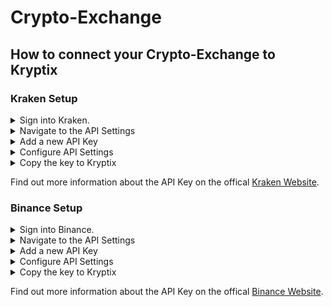 # Crypto-Exchange
## How to connect your Crypto-Exchange to Kryptix
### Kraken Setup


<details>
      <summary>Sign into Kraken.</summary>

[Sign in](Kraken.com) into Kraken. Dont have an account? [Sign up](https://www.kraken.com/sign-up?clickid=xvV1ixUJExyLTZIwUx0Mo3EoUkESwB0MNUQt2M0&utm_source=Impact&utm_medium=Affiliate&utm_campaign=2673014&utm_content=%22Create%20an%20account%20with%20Kraken%22&irgwc=1&mpid=2673014) here and support Kryptix.

</details>


<details>
      <summary>Navigate to the API Settings</summary>

![](2021-04-04-16-50-26.png)

</details>


<details>
      <summary>Add a new API Key</summary>
      

![](2021-04-05-15-08-06.png)

</details>

<details>
      <summary>Configure API Settings</summary>

![](2021-04-05-15-07-04.png)
</details>

<details>
      <summary>Copy the key to Kryptix</summary>

![](2021-04-05-15-13-25.png)
</details>

Find out more information about the API Key on the offical [Kraken Website](https://support.kraken.com/hc/en-us/articles/360000919966-How-to-generate-an-API-key-pair-).

### Binance Setup





<details>
      <summary>Sign into Binance.</summary>

[Sign in](Binance.com) into Binance. Dont have an account? [Sign up](https://accounts.binance.com/en/register?ref=82078248&utm_campaign=web_share_copy) here and support Kryptix.

</details>


<details>
      <summary>Navigate to the API Settings</summary>

![](2021-04-05-17-58-02.png)

</details>


<details>
      <summary>Add a new API Key</summary>
      

![](2021-04-05-15-21-13.png)

</details>

<details>
      <summary>Configure API Settings</summary>

![](2021-04-05-15-22-21.png)
</details>

<details>
      <summary>Copy the key to Kryptix</summary>

![](2021-04-05-15-13-25.png)
</details>

Find out more information about the API Key on the offical [Binance Website](https://www.binance.com/en-NG/support/faq/360002502072).
